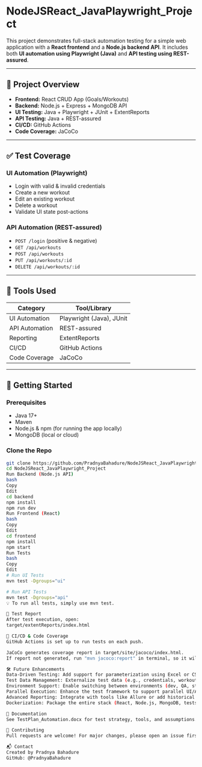 # NodeJSReact_JavaPlaywright_Project

This project demonstrates full-stack automation testing for a simple web application with a **React frontend** and a **Node.js backend API**. It includes both **UI automation using Playwright (Java)** and **API testing using REST-assured**.

---

## 📌 Project Overview

- **Frontend:** React CRUD App (Goals/Workouts)
- **Backend:** Node.js + Express + MongoDB API
- **UI Testing:** Java + Playwright + JUnit + ExtentReports
- **API Testing:** Java + REST-assured
- **CI/CD:** GitHub Actions
- **Code Coverage:** JaCoCo

---

## ✅ Test Coverage

### UI Automation (Playwright)
- Login with valid & invalid credentials
- Create a new workout
- Edit an existing workout
- Delete a workout
- Validate UI state post-actions

### API Automation (REST-assured)
- `POST /login` (positive & negative)
- `GET /api/workouts`
- `POST /api/workouts`
- `PUT /api/workouts/:id`
- `DELETE /api/workouts/:id`

---

## 🧪 Tools Used

| Category        | Tool/Library        |
|----------------|---------------------|
| UI Automation  | Playwright (Java), JUnit |
| API Automation | REST-assured        |
| Reporting      | ExtentReports       |
| CI/CD          | GitHub Actions      |
| Code Coverage  | JaCoCo              |

---

## 🚀 Getting Started

### Prerequisites

- Java 17+
- Maven
- Node.js & npm (for running the app locally)
- MongoDB (local or cloud)

### Clone the Repo

```bash
git clone https://github.com/PradnyaBahadure/NodeJSReact_JavaPlaywright_Project.git
cd NodeJSReact_JavaPlaywright_Project
Run Backend (Node.js API)
bash
Copy
Edit
cd backend
npm install
npm run dev
Run Frontend (React)
bash
Copy
Edit
cd frontend
npm install
npm start
Run Tests
bash
Copy
Edit
# Run UI Tests
mvn test -Dgroups="ui"

# Run API Tests
mvn test -Dgroups="api"
💡 To run all tests, simply use mvn test.

📄 Test Report
After test execution, open:
target/extentReports/index.html

🔧 CI/CD & Code Coverage
GitHub Actions is set up to run tests on each push.

JaCoCo generates coverage report in target/site/jacoco/index.html.
If report not generated, run "mvn jacoco:report" in terminal, so it will generate report.

🛠️ Future Enhancements
Data-Driven Testing: Add support for parameterization using Excel or CSV files to drive multiple test scenarios dynamically.
Test Data Management: Externalize test data (e.g., credentials, workout details) for better maintainability and scalability.
Environment Support: Enable switching between environments (dev, QA, staging) via configuration files or command-line options.
Parallel Execution: Enhance the test framework to support parallel UI/API test execution for faster feedback.
Advanced Reporting: Integrate with tools like Allure or add historical trend analysis to ExtentReports.
Dockerization: Package the entire stack (React, Node.js, MongoDB, tests) into Docker containers for isolated CI runs.

📑 Documentation
See TestPlan_Automation.docx for test strategy, tools, and assumptions.

🤝 Contributing
Pull requests are welcome! For major changes, please open an issue first.

📬 Contact
Created by Pradnya Bahadure
GitHub: @PradnyaBahadure
